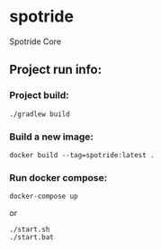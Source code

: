 # spotride
Spotride Core


## Project run info:
### Project build:
```
./gradlew build
```

### Build a new image:
```
docker build --tag=spotride:latest . 
```

### Run docker compose:
```
docker-compose up
```
or

```
./start.sh
./start.bat
```